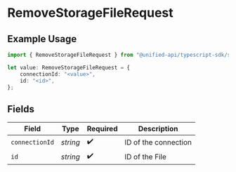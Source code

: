 # RemoveStorageFileRequest

## Example Usage

```typescript
import { RemoveStorageFileRequest } from "@unified-api/typescript-sdk/sdk/models/operations";

let value: RemoveStorageFileRequest = {
    connectionId: "<value>",
    id: "<id>",
};
```

## Fields

| Field                | Type                 | Required             | Description          |
| -------------------- | -------------------- | -------------------- | -------------------- |
| `connectionId`       | *string*             | :heavy_check_mark:   | ID of the connection |
| `id`                 | *string*             | :heavy_check_mark:   | ID of the File       |